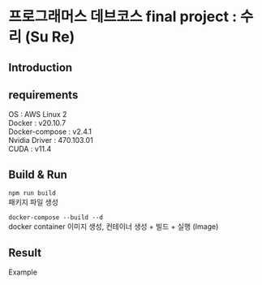 # 프로그래머스 데브코스 final project : 수리 (Su Re)


## Introduction



## requirements
OS : AWS Linux 2  
Docker : v20.10.7  
Docker-compose : v2.4.1  
Nvidia Driver : 470.103.01    
CUDA : v11.4



## Build & Run
`npm run build`  
패키지 파일 생성

`docker-compose --build --d`  
docker container 이미지 생성, 컨테이너 생성 + 빌드 + 실행
(Image)




## Result
Example
